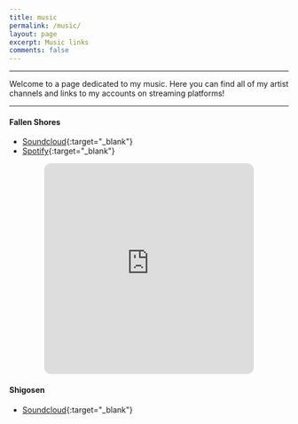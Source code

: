 ```yaml
---
title: music
permalink: /music/
layout: page
excerpt: Music links
comments: false
---
```


<hr>

Welcome to a page dedicated to my music.
Here you can find all of my artist channels and links to my accounts on streaming platforms!

<hr>

#### Fallen Shores

- [Soundcloud](https://soundcloud.com/fallen_shores){:target="_blank"}
- [Spotify](https://open.spotify.com/artist/054Pqx7Nqx2Wcpxv5rylcc?si=PTUhUBPESfmUv2vBB-OGqg){:target="_blank"}

<div style="text-align: center">
<iframe style="border-radius:12px" src="https://open.spotify.com/embed/artist/054Pqx7Nqx2Wcpxv5rylcc?utm_source=generator" width="75%" height="380" frameBorder="0" allowfullscreen="" allow="autoplay; clipboard-write; encrypted-media; fullscreen; picture-in-picture" loading="lazy"></iframe>
</div>

#### Shigosen

- [Soundcloud](https://soundcloud.com/shigosenn){:target="_blank"}